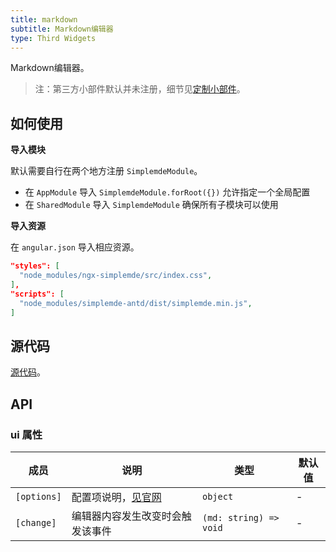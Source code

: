 ```yaml
---
title: markdown
subtitle: Markdown编辑器
type: Third Widgets
---
```


Markdown编辑器。

> 注：第三方小部件默认并未注册，细节见[定制小部件](https://ng-alain.com/form/customize)。

## 如何使用

**导入模块**

默认需要自行在两个地方注册 `SimplemdeModule`。

- 在 `AppModule` 导入 `SimplemdeModule.forRoot({})` 允许指定一个全局配置
- 在 `SharedModule` 导入 `SimplemdeModule` 确保所有子模块可以使用

**导入资源**

在 `angular.json` 导入相应资源。

```json
"styles": [
  "node_modules/ngx-simplemde/src/index.css",
],
"scripts": [
  "node_modules/simplemde-antd/dist/simplemde.min.js",
]
```

## 源代码

[源代码](https://github.com/ng-alain/delon/tree/master/packages/form/widgets-third/markdown)。

## API

### ui 属性

| 成员 | 说明 | 类型 | 默认值 |
|----|----|----|-----|
| `[options]` | 配置项说明，[见官网](https://github.com/cipchk/ngx-simplemde) | `object` | - |
| `[change]` | 编辑器内容发生改变时会触发该事件 | `(md: string) => void` | - |
